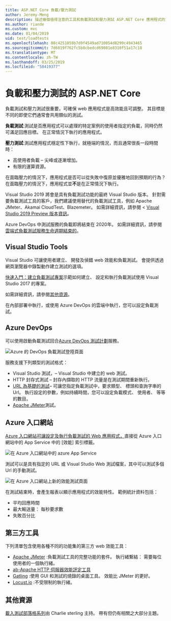 ```yaml
---
title: ASP.NET Core 負載/壓力測試
author: Jeremy-Meng
description: 描述幾個值得注意的工具和負載測試和壓力測試 ASP.NET Core 應用程式的方法。
ms.author: riande
ms.custom: mvc
ms.date: 01/04/2019
uid: test/loadtests
ms.openlocfilehash: 08c4251059b7d9f4549ad710054d8299c4943465
ms.sourcegitcommit: 7d6019f762fc5b8cbedcd69801e8310f51a17c18
ms.translationtype: MT
ms.contentlocale: zh-TW
ms.lasthandoff: 03/25/2019
ms.locfileid: "58419377"
---
```

# <a name="load-and-stress-testing-aspnet-core"></a>負載和壓力測試的 ASP.NET Core

負載測試和壓力測試很重要，可確保 web 應用程式是高效能且可調整。 其目標是不同的即使它們通常會共用類似的測試。

**負載測試**:測試是否應用程式可以處理的特定案例的使用者指定的負載，同時仍然可滿足回應目標。 在正常情況下執行的應用程式。

**壓力測試**:測試應用程式穩定性下執行，就極端的情況，而且通常很長一段時間時：

* 高使用者負載 – 尖峰或逐漸增加。
* 有限的運算資源。

在面臨壓力的情況下，應用程式是否可以從失敗中復原並優雅地回到預期的行為？在面臨壓力的情況下，應用程式並**不**是在正常情況下執行。

Visual Studio 2019 將會是具有負載測試功能的最終 Visual Studio 版本。 針對需要負載測試工具的客戶，我們建議使用替代的負載測試工具，例如 Apache JMeter、Akamai CloudTest、Blazemeter。 如需詳細資訊，請參閱 < [Visual Studio 2019 Preview 版本資訊](/visualstudio/releases/2019/release-notes-preview#test-tools)。

Azure DevOps 中測試服務的負載即將結束在 2020年。 如需詳細資訊，請參閱[雲端式負載測試服務生命週期結束的](https://devblogs.microsoft.com/devops/cloud-based-load-testing-service-eol/)。

## <a name="visual-studio-tools"></a>Visual Studio Tools

Visual Studio 可讓使用者建立、 開發及偵錯 web 效能和負載測試。 會提供透過網頁瀏覽器中錄製動作建立測試的選項。

[快速入門：建立負載測試專案](/visualstudio/test/quickstart-create-a-load-test-project?view=vs-2017)示範如何建立、 設定和執行負載測試使用 Visual Studio 2017 的專案。

如需詳細資訊，請參閱[其他資源](#add)。

在內部部署中執行，或使用 Azure DevOps 的雲端中執行，您可以設定負載測試。

## <a name="azure-devops"></a>Azure DevOps

可以使用啟動負載測試回合[Azure DevOps 測試計劃](/azure/devops/test/load-test/index?view=vsts)服務。

![Azure 的 DevOps 負載測試登陸頁面](./load-tests/_static/azure-devops-load-test.png)

服務支援下列類型的測試格式：

* Visual Studio 測試，– Visual Studio 中建立的 web 測試。
* HTTP 封存式測試 – 封存內擷取的 HTTP 流量是在測試期間重新執行。
* [URL 為基礎的測試](/azure/devops/test/load-test/get-started-simple-cloud-load-test?view=vsts)– 可讓您指定負載測試中，要求類型、 標頭和查詢字串的 Url。 執行設定的參數，例如持續時間，您可以設定負載模式、 使用者、 等等的數目。
* [Apache JMeter](https://jmeter.apache.org/)測試。

## <a name="azure-portal"></a>Azure 入口網站

[Azure 入口網站可讓設定及執行負載測試的 Web 應用程式，](/azure/devops/test/load-test/app-service-web-app-performance-test?view=vsts)直接從 Azure 入口網站中的 App Service 中的 [效能] 索引標籤。

![在 Azure 入口網站中的 azure App Service](./load-tests/_static/azure-appservice-perf-test.png)

測試可以是具有指定的 URL 或 Visual Studio Web 測試檔案，其中可以測試多個 Url 的手動測試。

![在 Azure 入口網站上新的效能測試頁面](./load-tests/_static/azure-appservice-perf-test-config.png)

在測試結束時，會產生報表以顯示應用程式的效能特性。 範例統計資料包括：

* 平均回應時間
* 最大輸送量： 每秒要求數
* 失敗百分比

## <a name="third-party-tools"></a>第三方工具

下列清單包含使用各種不同的功能集的第三方 web 效能工具：

* [Apache JMeter](https://jmeter.apache.org/) :負載測試工具的完整功能的套件。 執行緒繫結： 需要每位使用者的一個執行緒。
* [ab-Apache HTTP 伺服器效能評定工具](https://httpd.apache.org/docs/2.4/programs/ab.html)
* [Gatling](https://gatling.io/) :使用 GUI 和測試的燒錄的桌面工具。 效能比 JMeter 的更好。
* [Locust.io](https://locust.io/) :不受限制的執行緒。

<a name="add"></a>

## <a name="additional-resources"></a>其他資源

[載入測試部落格系列](https://blogs.msdn.microsoft.com/charles_sterling/2015/06/01/load-test-series-part-i-creating-web-performance-tests-for-a-load-test/)由 Charlie sterling 主持。 帶有但仍有相關之大部分主題。
